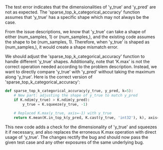 The test error indicates that the dimensionalities of 'y_true' and 'y_pred' are not as expected. The 'sparse_top_k_categorical_accuracy' function assumes that 'y_true' has a specific shape which may not always be the case. 

From the issue descriptions, we know that 'y_true' can take a shape of either (num_samples, 1) or (num_samples,), and the existing code assumes the shape to be (num_samples, 1). Therefore, when 'y_true' is shaped as (num_samples,), it would create a shape mismatch error.

We should adjust the 'sparse_top_k_categorical_accuracy' function to handle different 'y_true' shapes. Additionally, note that 'K.max' is not the correct operation needed according to the problem description. Instead, we want to directly compare 'y_true' with 'y_pred' without taking the maximum along 'y_true'. Here is the correct version of 'sparse_top_k_categorical_accuracy':

```python
def sparse_top_k_categorical_accuracy(y_true, y_pred, k=5):
    # New part: adjusting the shape of y_true to match y_pred
    if K.ndim(y_true) > K.ndim(y_pred):
        y_true = K.squeeze(y_true, -1)
    
    # Replaced K.max(y_true, axis=-1) with y_true
    return K.mean(K.in_top_k(y_pred, K.cast(y_true, 'int32'), k), axis=-1)
```

This new code adds a check for the dimensionality of 'y_true' and squeezes it if necessary, and also replaces the erroneous K.max operation with direct usage of 'y_true'. The changes rectify the bug and should now pass the given test case and any other exposures of the same underlying bug.